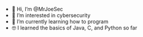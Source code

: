 - 👋 Hi, I’m @MrJoeSec
- 👀 I’m interested in cybersecurity
- 🌱 I’m currently learning how to program
- 🤓 I learned the basics of Java, C, and Python so far
